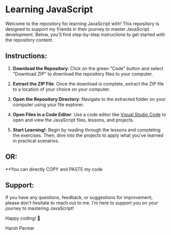 ﻿# Learning JavaScript

Welcome to the repository for learning JavaScript with! This repository is designed to support my friends in their journey to master JavaScript development. Below, you'll find step-by-step instructions to get started with the repository content.

## Instructions:

1. **Download the Repository**: Click on the green "Code" button and select "Download ZIP" to download the repository files to your computer.

2. **Extract the ZIP File**: Once the download is complete, extract the ZIP file to a location of your choice on your computer.

3. **Open the Repository Directory**: Navigate to the extracted folder on your computer using your file explorer.

4. **Open Files in a Code Editor**: Use a code editor like [Visual Studio Code](https://code.visualstudio.com/) to open and view the JavaScript files, lessons, and projects.

5. **Start Learning!**: Begin by reading through the lessons and completing the exercises. Then, dive into the projects to apply what you've learned in practical scenarios.

## OR:

**You can directly COPY and PASTE my code

## Support:

If you have any questions, feedback, or suggestions for improvement, please don't hesitate to reach out to me. I'm here to support you on your journey to mastering JavaScript!

Happy coding! 🚀

Harsh Parmar

